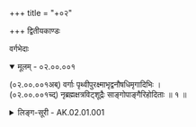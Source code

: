 +++
title = "+०२"

+++
द्वितीयकाण्डः

वर्गभेदाः

<details open><summary>मूलम् - ०२.००.००१</summary>

(०२.००.००१अब्) वर्गाः पृथ्वीपुरक्ष्माभृद्वनौषधिमृगादिभिः ।  
(०२.००.००१च्द्) नृब्रह्मक्षत्रविट्शूद्रैः साङ्गोपाङ्गैरिहोदिताः ॥ १ ॥  
</details>

<details><summary>लिङ्ग-सूरी - AK.02.01.001</summary>

एवं प्रथमकाण्डं परिसमाप्य द्वितीयकाण्डे वक्ष्यमाणवर्गान् सङ्ग्रहेण वक्ति वर्गाः पृथ्वीतिश्लोकेन । पृथ्वी च पुरं च क्ष्माभृच्च वनौषधिश्च मृगादिश्च, तैरिह काण्डे पृथ्वीप्रभृतिभिः नृब्रह्मक्षत्रविट्शूद्रैः साङ्गोपाङ्गैः, अङ्गप्रत्यङ्गसहितैः वर्गा उदिताः वक्तुमुपक्रान्ताः ॥ १ ॥
</details>
